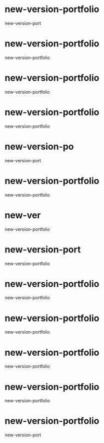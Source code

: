 # new-version-portfolio
new-version-port
# new-version-portfolio

new-version-portfolio

# new-version-portfolio

new-version-portfolio
# new-version-portfolio


new-version-portfolio
# new-version-po
new-version-port
# new-version-portfolio
new-version-portfolio

# new-ver
new-version-portfolio
# new-version-port
new-version-portfolio
# new-version-portfolio

new-version-portfolio

# new-version-portfolio
new-version-portfolio

# new-version-portfolio
new-version-portfolio

# new-version-portfolio
new-version-portfolio

# new-version-portfolio
new-version-port
